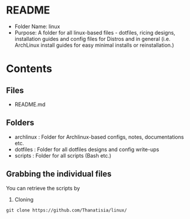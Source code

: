 #	README
+ Folder Name: linux
+ Purpose: A folder for all linux-based files - dotfiles, ricing designs, installation guides and config files for Distros and in general (i.e. ArchLinux install guides for easy minimal installs or reinstallation.)

# Contents
## Files
+ README.md

## Folders
+ archlinux : Folder for Archlinux-based configs, notes, documentations etc.
+ dotfiles  : Folder for all dotfiles designs and config write-ups
+ scripts   : Folder for all scripts (Bash etc.)

## Grabbing the individual files
You can retrieve the scripts by 
1. Cloning
```
git clone https://github.com/Thanatisia/linux/
```

